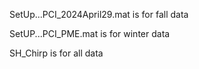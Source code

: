 SetUp...PCI_2024April29.mat is for fall data

SetUP...PCI_PME.mat is for winter data

SH_Chirp is for all data